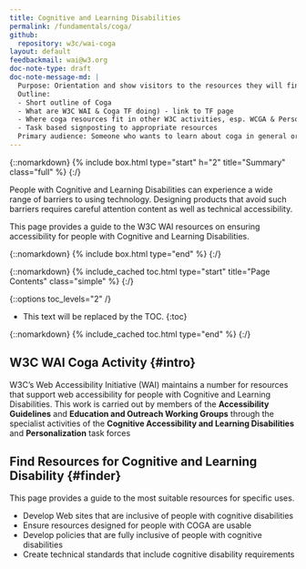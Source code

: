 ```yaml
---
title: Cognitive and Learning Disabilities
permalink: /fundamentals/coga/
github:
  repository: w3c/wai-coga
layout: default
feedbackmail: wai@w3.org
doc-note-type: draft
doc-note-message-md: |
  Purpose: Orientation and show visitors to the resources they will find useful for their task in hand
  Outline:
  - Short outline of Coga
  - What are W3C WAI & Coga TF doing) - link to TF page
  - Where coga resources fit in other W3C activities, esp. WCGA & Personalization
  - Task based signposting to appropriate resources
  Primary audience: Someone who wants to learn about coga in general or in order to perform a task.
---
```


{::nomarkdown}
{% include box.html type="start" h="2" title="Summary" class="full" %}
{:/}

People with Cognitive and Learning Disabilities can experience a wide range of barriers to using technology.
Designing products that avoid such barriers requires careful attention content as well as technical accessibility.

This page provides a guide to the W3C WAI resources on ensuring accessibility for people with Cognitive and Learning Disabilities.

{::nomarkdown}
{% include box.html type="end" %}
{:/}

{::nomarkdown}
{% include_cached toc.html type="start" title="Page Contents" class="simple" %}
{:/}

{::options toc_levels="2" /}

- This text will be replaced by the TOC.
{:toc}

{::nomarkdown}
{% include_cached toc.html type="end" %}
{:/}

## W3C WAI Coga Activity {#intro}

W3C’s Web Accessibility Initiative (WAI) maintains a number for resources that support web accessibility for people with Cognitive and Learning Disabilities. This work is carried out by members of the **Accessibility Guidelines** and **Education and Outreach Working Groups** through the specialist activities of the **Cognitive Accessibility and Learning Disabilities** and **Personalization** task forces

## Find Resources for Cognitive and Learning Disability {#finder}

This page provides a guide to the most suitable resources for specific uses.

- Develop Web sites that are inclusive of people with cognitive disabilities
- Ensure resources designed for people with COGA are usable
- Develop policies that are fully inclusive of people with cognitive disabilities
- Create technical standards that include cognitive disability requirements
